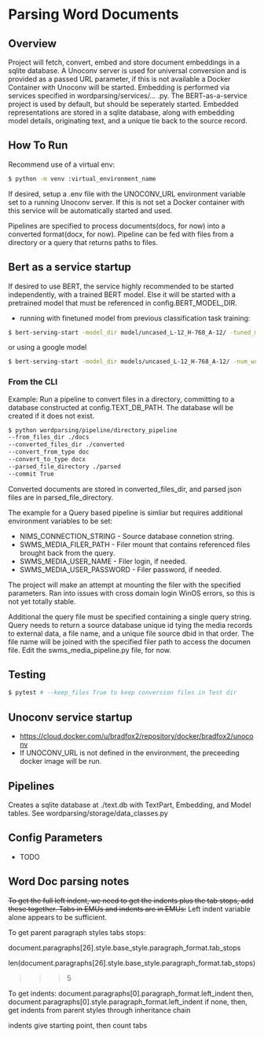 # Parsing Word Documents

## Overview
Project will fetch, convert, embed and store document embeddings in a sqlite database.  A Unoconv server is used for universal conversion and is provided as a passed URL parameter, if this is not available a Docker Container with Unoconv will be started.  Embedding is performed via services specified in wordparsing/services/... .py.  The BERT-as-a-service project is used by default, but should be seperately started.  Embedded representations are stored in a sqlite database, along with embedding model details, originating text, and a unique tie back to the source record.

## How To Run

Recommend use of a virtual env:  
```bash 
$ python -m venv :virtual_environment_name
```
If desired, setup a .env file with the UNOCONV_URL environment variable set to a running Unoconv server. If this is not set a Docker container with this service will be automatically started and used.

Pipelines are specified to process documents(docs, for now) into a converted format(docx, for now).  Pipeline can be fed with files from a directory or a query that returns paths to files.

## Bert as a service startup

If desired to use BERT, the service highly recommended to be started independently, with a trained BERT model. Else it will be started with a pretrained model that must be referenced in config.BERT_MODEL_DIR.
 
- running with finetuned model from previous classification task training:
```bash
$ bert-serving-start -model_dir model/uncased_L-12_H-768_A-12/ -tuned_model_dir=model/classification_fine_tuning_test_1/ -ckpt_name="model.ckpt-343" -num_worker=1 -port 8190 -port_out 8191 -max_seq_len 100
```
or using a google model 

```bash
$ bert-serving-start -model_dir models/uncased_L-12_H-768_A-12/ -num_worker=1 -port 8190 -port_out 8191 -max_seq_len 100
```

### From the CLI

Example: Run a pipeline to convert files in a directory, committing to a database constructed at config.TEXT_DB_PATH. The database will be created if it does not exist.

```bash
$ python wordparsing/pipeline/directory_pipeline 
--from_files_dir ./docs 
--converted_files_dir ./converted 
--convert_from_type doc
--convert_to_type docx 
--parsed_file_directory ./parsed
--commit True
```

Converted documents are stored in converted_files_dir, and parsed json files are in parsed_file_directory.

The example for a Query based pipeline is simliar but requires additional environment variables to be set:
- NIMS_CONNECTION_STRING - Source database connetion string.
- SWMS_MEDIA_FILER_PATH - Filer mount that contains referenced files brought back from the query. 
- SWMS_MEDIA_USER_NAME - Filer login, if needed.
- SWMS_MEDIA_USER_PASSWORD - Filer password, if needed.

The project will make an attempt at mounting the filer with the specified parameters. Ran into issues with cross domain login WinOS errors, so this is not yet totally stable.

Additional the query file must be specified containing a single query string. Query needs to return a source database unique id tying the media records to external data, a file name, and a unique file source dbid in that order.  The file name will be joined with the specified filer path to access the documen file. Edit the swms_media_pipeline.py file, for now. 

## Testing
```bash
$ pytest # --keep_files True to keep conversion files in Test dir
```

## Unoconv service startup
- https://cloud.docker.com/u/bradfox2/repository/docker/bradfox2/unoconv
- If UNOCONV_URL is not defined in the environment, the preceeding docker image will be run.

## Pipelines

Creates a sqlite database at ./text.db with TextPart, Embedding, and Model tables.  See wordparsing/storage/data_classes.py

## Config Parameters
- TODO

## Word Doc parsing notes

~~To get the full left indent, we need to get the indents plus the tab stops, add these together.  Tabs in EMUs and indents are in EMUs:~~  Left indent variable alone appears to be sufficient.

To get parent paragraph styles tabs stops:

document.paragraphs[26].style.base_style.paragraph_format.tab_stops

len(document.paragraphs[26].style.base_style.paragraph_format.tab_stops) 
>>> 5

To get indents:
document.paragraphs[0].paragraph_format.left_indent
then,
document.paragraphs[0].style.paragraph_format.left_indent
if none, then, get indents from parent styles through inheritance chain

indents give starting point, then count tabs 

